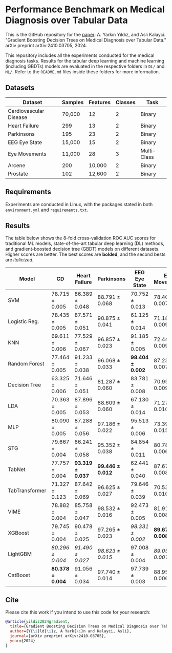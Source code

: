 # Performance Benchmark on Medical Diagnosis over Tabular Data

This is the GitHub repository for the [paper](https://arxiv.org/abs/2410.03705): A. Yarkın Yıldız, and Asli Kalayci. "Gradient Boosting Decision Trees on Medical Diagnosis over Tabular Data." arXiv preprint arXiv:2410.03705, 2024.

This repository includes all the experiments conducted for the medical diagnosis tasks. Results for the tabular deep learning and machine learning (including GBDTs) models are evaluated in the respective folders in `DL/` and `ML/`. Refer to the `README.md` files inside these folders for more information.

## Datasets

| **Dataset**      | **Samples** | **Features** | **Classes** | **Task**       |
|-------------------|-------------|--------------|-------------|----------------|
| Cardiovascular Disease         | 70,000      | 12           | 2           | Binary         |
| Heart Failure    | 299         | 13           | 2           | Binary         |
| Parkinsons       | 195         | 23           | 2           | Binary         |
| EEG Eye State    | 15,000      | 15           | 2           | Binary         |
| Eye Movements    | 11,000      | 28           | 3           | Multi-Class    |
| Arcene           | 200         | 10,000       | 2           | Binary         |
| Prostate         | 102         | 12,600       | 2           | Binary         |

## Requirements

Experiments are conducted in Linux, with the packages stated in both `environment.yml` and `requirements.txt`.

## Results

The table below shows the 8-fold cross-validation ROC AUC scores for traditional ML models, state-of-the-art tabular deep learning (DL) methods, and gradient-boosted decision tree (GBDT) models on different datasets. Higher scores are better. The best scores are **bolded**, and the second bests are *italicized*.

| Model                     | CD                        | Heart Failure             | Parkinsons                | EEG Eye State             | Eye Movements             | Arcene                   | Prostate                 | Avg. Rank |
|---------------------------|---------------------------|---------------------------|---------------------------|---------------------------|---------------------------|--------------------------|--------------------------|-----------|
| SVM                        | 78.715 ± 0.005            | 86.389 ± 0.048            | 88.791 ± 0.068            | 70.752 ± 0.013            | 78.405 ± 0.007            | 87.094 ± 0.043           | 91.419 ± 0.096           | 9.857     |
| Logistic Reg.              | 78.435 ± 0.005            | 87.571 ± 0.051            | 90.875 ± 0.041            | 61.125 ± 0.014            | 71.180 ± 0.009            | **95.211 ± 0.031**        | 95.089 ± 0.065           | 8.143     |
| KNN                        | 69.611 ± 0.006            | 77.529 ± 0.067            | 96.857 ± 0.023            | 91.185 ± 0.005            | 72.448 ± 0.009            | 90.869 ± 0.065           | 87.822 ± 0.112           | 9.857     |
| Random Forest              | 77.464 ± 0.005            | 91.233 ± 0.038            | 96.068 ± 0.033            | **98.404 ± 0.002**        | 87.234 ± 0.007            | 91.153 ± 0.034           | 93.155 ± 0.078           | 6.000     |
| Decision Tree              | 63.325 ± 0.006            | 71.646 ± 0.051            | 81.287 ± 0.060            | 83.781 ± 0.008            | 70.951 ± 0.009            | 72.037 ± 0.116           | 80.357 ± 0.106           | 12.714    |
| LDA                        | 70.363 ± 0.005            | 87.896 ± 0.053            | 88.609 ± 0.060            | 67.130 ± 0.014            | 71.273 ± 0.010            | 69.927 ± 0.124           | 93.849 ± 0.060           | 10.571    |
| MLP                        | 80.090 ± 0.005            | 87.288 ± 0.056            | 97.186 ± 0.022            | 95.513 ± 0.006            | 73.397 ± 0.015            | 93.669 ± 0.042           | 89.881 ± 0.108           | 6.429     |
| STG                        | 79.667 ± 0.004            | 86.241 ± 0.058            | 95.352 ± 0.038            | 84.854 ± 0.011            | 80.780 ± 0.006            | 90.584 ± 0.062           | 94.048 ± 0.094           | 7.857     |
| TabNet                     | 77.757 ± 0.004            | **93.319 ± 0.037**        | **99.446 ± 0.012**        | 62.441 ± 0.040            | 87.673 ± 0.008            | 87.662 ± 0.098           | 66.865 ± 0.205           | 7.429     |
| TabTransformer             | 71.327 ± 0.123            | 87.642 ± 0.069            | 96.625 ± 0.027            | 79.646 ± 0.039            | 70.534 ± 0.010            | *94.724 ± 0.051*          | 92.956 ± 0.107           | 8.571     |
| VIME                       | 78.882 ± 0.004            | 85.758 ± 0.047            | 98.532 ± 0.016            | 92.473 ± 0.005            | 81.918 ± 0.008            | 91.721 ± 0.070           | 52.679 ± 0.164           | 7.429     |
| XGBoost                    | 79.745 ± 0.004            | 90.478 ± 0.025            | 97.265 ± 0.023            | *98.331 ± 0.002*          | **89.675 ± 0.008**        | 89.123 ± 0.047           | 94.940 ± 0.055           | 4.429     |
| LightGBM                   | *80.296 ± 0.004*          | *91.490 ± 0.027*          | *98.623 ± 0.015*          | 97.008 ± 0.004            | *89.059 ± 0.007*          | 91.883 ± 0.043           | *95.486 ± 0.052*         | **2.571**  |
| CatBoost                   | **80.378 ± 0.004**        | 91.056 ± 0.034            | 97.740 ± 0.014            | 97.739 ± 0.003            | 88.954 ± 0.006            | 91.396 ± 0.040           | **96.379 ± 0.053**        | *3.143*    |




## Cite

Please cite this work if you intend to use this code for your research:

```bib
@article{yildiz2024gradient,
  title={Gradient Boosting Decision Trees on Medical Diagnosis over Tabular Data},
  author={Y{\i}ld{\i}z, A Yark{\i}n and Kalayci, Asli},
  journal={arXiv preprint arXiv:2410.03705},
  year={2024}
}
```